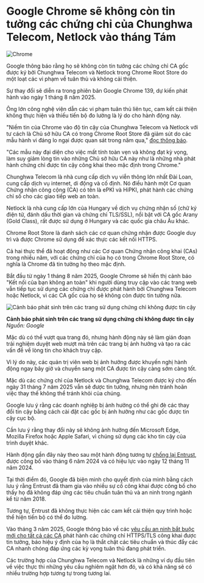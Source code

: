 # Google Chrome sẽ không còn tin tưởng các chứng chỉ của Chunghwa Telecom, Netlock vào tháng Tám

![Chrome](https://www.bleepstatic.com/content/hl-images/2023/11/28/Google_Chrome.jpg)

Google thông báo rằng họ sẽ không còn tin tưởng các chứng chỉ CA gốc được ký bởi Chunghwa Telecom và Netlock trong Chrome Root Store do một loạt các vi phạm về tuân thủ và không cải thiện.

Sự thay đổi sẽ diễn ra trong phiên bản Google Chrome 139, dự kiến phát hành vào ngày 1 tháng 8 năm 2025.

Ông lớn công nghệ viện dẫn các vi phạm tuân thủ liên tục, cam kết cải thiện không thực hiện và thiếu tiến bộ đo lường là lý do cho hành động này.

"Niềm tin của Chrome vào độ tin cậy của Chunghwa Telecom và Netlock với tư cách là Chủ sở hữu CA có trong Chrome Root Store đã giảm sút do các mẫu hành vi đáng lo ngại được quan sát trong năm qua," [đọc thông báo](https://security.googleblog.com/2025/05/sustaining-digital-certificate-security-chrome-root-store-changes.html).

"Các mẫu này đại diện cho việc mất tính toàn vẹn và không đạt kỳ vọng, làm suy giảm lòng tin vào những Chủ sở hữu CA này như là những nhà phát hành chứng chỉ được tin cậy công khai theo mặc định trong Chrome."

Chunghwa Telecom là nhà cung cấp dịch vụ viễn thông lớn nhất Đài Loan, cung cấp dịch vụ internet, di động và cố định. Nó điều hành một Cơ quan Chứng nhận công cộng (CA) có tên là ePKI và HiPKI, phát hành các chứng chỉ số cho các giao tiếp web an toàn.

Netlock là nhà cung cấp lớn của Hungary về dịch vụ chứng nhận số (chữ ký điện tử, đánh dấu thời gian và chứng chỉ TLS/SSL), nổi bật với CA gốc Arany (Gold Class), rất được sử dụng ở Hungary và các quốc gia châu Âu khác.

Chrome Root Store là danh sách các cơ quan chứng nhận được Google duy trì và được Chrome sử dụng để xác thực các kết nối HTTPS.

Cả hai thực thể đã hoạt động như các Cơ quan Chứng nhận công khai (CAs) trong nhiều năm, với các chứng chỉ của họ có trong Chrome Root Store, có nghĩa là Chrome đã tin tưởng họ theo mặc định.

Bắt đầu từ ngày 1 tháng 8 năm 2025, Google Chrome sẽ hiển thị cảnh báo "Kết nối của bạn không an toàn" khi người dùng truy cập vào các trang web vẫn tiếp tục sử dụng các chứng chỉ được phát hành bởi Chunghwa Telecom hoặc Netlock, vì các CA gốc của họ sẽ không còn được tin tưởng nữa.

![Cảnh báo phát sinh trên các trang sử dụng chứng chỉ không được tin cậy](https://www.bleepstatic.com/images/news/u/1220909/2025/June/warning.jpg)

**Cảnh báo phát sinh trên các trang sử dụng chứng chỉ không được tin cậy**  
_Nguồn: Google_

Mặc dù có thể vượt qua trang đó, nhưng hành động này sẽ làm gián đoạn trải nghiệm duyệt web mượt mà trên các trang bị ảnh hưởng và tạo ra các vấn đề về lòng tin cho khách truy cập.

Vì lý do này, các quản trị viên web bị ảnh hưởng được khuyến nghị hành động ngay bây giờ và chuyển sang một CA được tin cậy càng sớm càng tốt.

Mặc dù các chứng chỉ của Netlock và Chunghwa Telecom được ký cho đến ngày 31 tháng 7 năm 2025 vẫn sẽ được tin tưởng, nhưng nên tránh hoãn việc thay thế không thể tránh khỏi của chúng.

Google lưu ý rằng các doanh nghiệp bị ảnh hưởng có thể ghi đè các thay đổi tin cậy bằng cách cài đặt các gốc bị ảnh hưởng như các gốc được tin cậy cục bộ.

Cần lưu ý rằng thay đổi này sẽ không ảnh hưởng đến Microsoft Edge, Mozilla Firefox hoặc Apple Safari, vì chúng sử dụng các kho tin cậy của trình duyệt khác.

Hành động gần đây này theo sau một hành động tương tự [chống lại Entrust](https://security.googleblog.com/2024/06/sustaining-digital-certificate-security.html), được công bố vào tháng 6 năm 2024 và có hiệu lực vào ngày 12 tháng 11 năm 2024.

Tại thời điểm đó, Google đã biện minh cho quyết định của mình bằng cách lưu ý rằng Entrust đã tham gia vào nhiều sự cố công khai được công bố cho thấy họ đã không đáp ứng các tiêu chuẩn tuân thủ và an ninh trong ngành kể từ năm 2018.

Tương tự, Entrust đã không thực hiện các cam kết cải thiện quy trình hoặc thể hiện tiến bộ có thể đo lường.

Vào tháng 3 năm 2025, Google thông báo về các [yêu cầu an ninh bắt buộc mới cho tất cả các CA](https://security.googleblog.com/2025/03/new-security-requirements-adopted-by.html) phát hành các chứng chỉ HTTPS/TLS công khai được tin tưởng, báo hiệu ý định của họ là thắt chặt các tiêu chuẩn và thúc đẩy các CA nhanh chóng đáp ứng các kỳ vọng tuân thủ đang phát triển.

Các trường hợp của Chunghwa Telecom và Netlock là những ví dụ đầu tiên về việc thực thi những yêu cầu nghiêm ngặt hơn đó, và có khả năng sẽ có nhiều trường hợp tương tự trong tương lai.